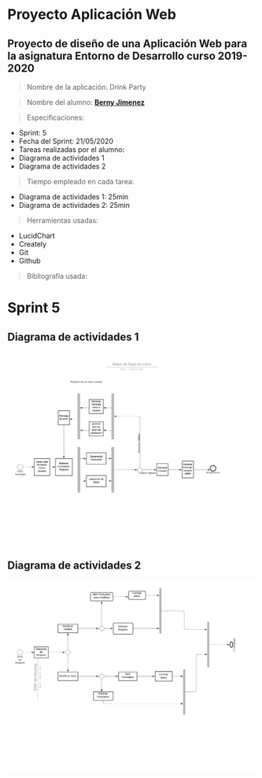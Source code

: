 # Proyecto Aplicación Web

## Proyecto de diseño de una Aplicación Web para la asignatura Entorno de Desarrollo curso 2019-2020

> Nombre de la aplicación: Drink Party

> Nombre del alumno: **[Berny Jimenez](https://www.linkedin.com/in/berny-jiménez-7027a7177)**

> Especificaciones:
  * Sprint: 5
  * Fecha del Sprint: 21/05/2020
  * Tareas realizadas por el alumno:
  * Diagrama de actividades 1
  * Diagrama de actividades 2
 
> Tiempo empleado en cada tarea:
  * Diagrama de actividades 1:  25min
  * Diagrama de actividades 2:  25min
 
    
> Herramientas usadas:
 * LucidChart
 * Creately
 * Git
 * Github
 
> Bibliografía usada:


# Sprint 5

## Diagrama de actividades 1

![mockup](./DiagramaActvidades1.png)

## Diagrama de actividades 2
![mockup](./DiagramaActividades2.png)
